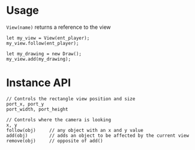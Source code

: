 # Usage

`View(name)` returns a reference to the view

```
let my_view = View(ent_player);
my_view.follow(ent_player);

let my_drawing = new Draw();
my_view.add(my_drawing);
```

# Instance API

```
// Controls the rectangle view position and size
port_x, port_y
port_width, port_height

// Controls where the camera is looking
x, y
follow(obj)     // any object with an x and y value
add(obj)        // adds an object to be affected by the current view
remove(obj)     // opposite of add()
```